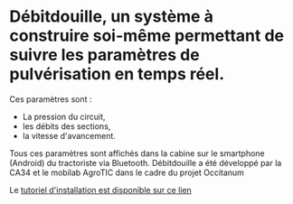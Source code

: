 # Débitdouille, un système à construire soi-même permettant de suivre les paramètres de pulvérisation en temps réel.

Ces paramètres sont :
- La pression du circuit,
- les débits des sections,
- la vitesse d'avancement.

Tous ces paramètres sont affichés dans la cabine sur le smartphone (Android) du tractoriste via Bluetooth.
Débitdouille a été développé par la CA34 et le mobilab AgroTIC dans le cadre du projet Occitanum

Le [tutoriel d'installation est disponible sur ce lien ]([https://mobilab.agrotic.org/2024/11/28/debitdouille/])
